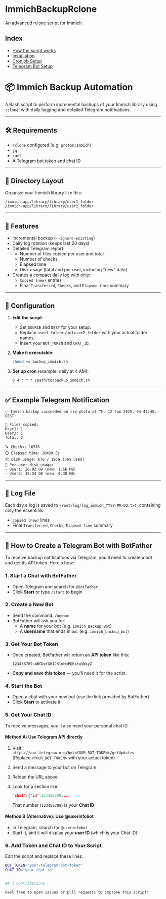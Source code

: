 # ImmichBackupRclone
An advanced rclone script for Immich

## Index

- [How the script works](#how-the-script-works)
- [Installation](#installation)
- [Cronjob Setup](#cronjob-setup)
- [Telegram Bot Setup](#how-to-create-a-telegram-bot-with-botfather)



# 📦 Immich Backup Automation

A Bash script to perform incremental backups of your Immich library using `rclone`, with daily logging and detailed Telegram notifications.

---

## 🛠️ Requirements

- `rclone` configured (e.g. `proton:Immich`)
- `jq`
- `curl`
- A Telegram bot token and chat ID

---

## 📁 Directory Layout

Organize your Immich library like this:

```
/immich-app/library/library/user1_folder
/immich-app/library/library/user2_folder
```

---

## 🚀 Features

- Incremental backup (`--ignore-existing`)
- Daily log rotation (keeps last 20 days)
- Detailed Telegram report:
  - Number of files copied per user and total  
  - Number of checks  
  - Elapsed time  
  - Disk usage (total and per user, including “new” data)
- Creates a compact daily log with only:
  - `Copied (new)` entries  
  - Final `Transferred`, `Checks`, and `Elapsed time` summary

---

## 🔧 Configuration

1. **Edit the script**:
   - Set `SOURCE` and `DEST` for your setup.  
   - Replace `user1_folder` and `user2_folder` with your actual folder names.  
   - Insert your `BOT_TOKEN` and `CHAT_ID`.

2. **Make it executable**:
   ```bash
   chmod +x backup_immich.sh
   ```

3. **Set up cron** (example: daily at 4 AM):
   ```cron
   0 4 * * * /path/to/backup_immich.sh
   ```

---

## ✅ Example Telegram Notification

```
✅ Immich backup succeeded on srv-photo at Thu 12 Jun 2025, 04:44:45, CEST

📁 Files copied:
User1: 1
User2: 1
Total: 2

🔍 Checks: 16316
⏱️ Elapsed time: 28m38.5s
📦 Disk usage: 67G / 195G (36% used)
📂 Per-user disk usage:
- User1: 26.92 GB (new: 1.56 MB)
- User2: 18.34 GB (new: 0.38 MB)
```

---

## 📄 Log File

Each day a log is saved to `/root/log/log_immich_YYYY-MM-DD.txt`, containing only the essentials:

- `Copied (new)` lines  
- Final `Transferred`, `Checks`, `Elapsed time` summary

---

## 🤖 How to Create a Telegram Bot with BotFather

To receive backup notifications via Telegram, you'll need to create a bot and get its API token. Here's how:

### 1. Start a Chat with BotFather
- Open Telegram and search for `@BotFather`
- Click **Start** or type `/start` to begin

### 2. Create a New Bot
- Send the command: `/newbot`
- BotFather will ask you for:
  - A **name** for your bot (e.g. `Immich Backup Bot`)
  - A **username** that ends in `bot` (e.g. `immich_backup_bot`)

### 3. Get Your Bot Token
- Once created, BotFather will return an **API token** like this:

    ```
    123456789:ABCDefGhIJKlmNoPQRstuVWxyZ
    ```

- **Copy and save this token** — you'll need it for the script.

### 4. Start the Bot
- Open a chat with your new bot (use the link provided by BotFather)
- Click **Start** to activate it

### 5. Get Your Chat ID

To receive messages, you'll also need your personal chat ID.

#### Method A: Use Telegram API directly
1. Visit:  
   `https://api.telegram.org/bot<YOUR_BOT_TOKEN>/getUpdates`  
   (Replace `<YOUR_BOT_TOKEN>` with your actual token)
2. Send a message to your bot on Telegram
3. Reload the URL above
4. Look for a section like:

    ```json
    "chat":{"id":123456789,...
    ```

   That number (`123456789`) is your **Chat ID**

#### Method B (Alternative): Use @userinfobot
- In Telegram, search for `@userinfobot`
- Start it, and it will display your **user ID** (which is your Chat ID)

### 6. Add Token and Chat ID to Your Script
Edit the script and replace these lines:

```bash
BOT_TOKEN="your-telegram-bot-token"
CHAT_ID="your-chat-id"


## 🤝 Contributions

Feel free to open issues or pull requests to improve this script!
